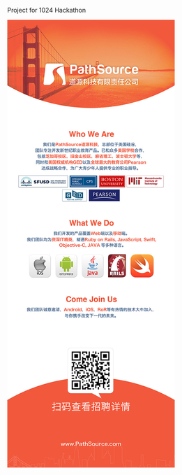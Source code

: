Project for 1024 Hackathon

![ad](https://raw.githubusercontent.com/pathsource/hackathon/master/ad.jpg)
